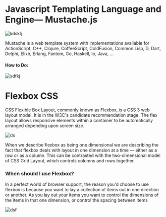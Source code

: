 # Javascript Templating Language and Engine— Mustache.js 
![kdsklj](https://miro.medium.com/max/875/1*P9q0tkeaRY2l1JOXaVKAig.png)

Mustache is a web template system with implementations available for ActionScript, C++, Clojure, CoffeeScript, ColdFusion, Common Lisp, D, Dart, Delphi, Elixir, Erlang, Fantom, Go, Haskell, Io, Java, ...

#### How to Do:
![sdfkj](https://love2dev.com/img/movie-list-template-child-property-934x386.PNG)


# Flexbox CSS
CSS Flexible Box Layout, commonly known as Flexbox, is a CSS 3 web layout model. It is in the W3C's candidate recommendation stage. The flex layout allows responsive elements within a container to be automatically arranged depending upon screen size.

![ds](https://www.bitdegree.org/learn/storage/media/images/661999ba-c216-4c71-b959-82f878309730.o.png)


When we describe flexbox as being one dimensional we are describing the fact that flexbox deals with layout in one dimension at a time — either as a row or as a column. This can be contrasted with the two-dimensional model of CSS Grid Layout, which controls columns and rows together.

### When should I use Flexbox?
In a perfect world of browser support, the reason you'd choose to use flexbox is because you want to lay a collection of items out in one direction or another. As you lay out your items you want to control the dimensions of the items in that one dimension, or control the spacing between items

![dsf](https://marina-ferreira.github.io/img/tutorials/css/flexbox/digest.png)
